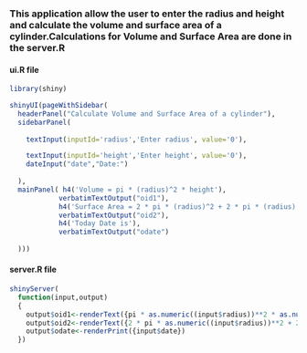 ### This application allow the user to enter the radius and height and calculate the volume and surface area of a cylinder.Calculations for Volume and Surface Area are done in the server.R 

#### ui.R file

```r
library(shiny)

shinyUI(pageWithSidebar(
  headerPanel("Calculate Volume and Surface Area of a cylinder"),
  sidebarPanel(
    
    textInput(inputId='radius','Enter radius', value='0'),

    textInput(inputId='height','Enter height', value='0'),
    dateInput("date","Date:")
    
  ),
  mainPanel( h4('Volume = pi * (radius)^2 * height'),
            verbatimTextOutput("oid1"),
            h4('Surface Area = 2 * pi * (radius)^2 + 2 * pi * (radius) * (height)' ),
            verbatimTextOutput("oid2"),
            h4('Today Date is'),
            verbatimTextOutput("odate")
                  
  )))
```

#### server.R file

```r
shinyServer(
  function(input,output)
  {
    output$oid1<-renderText({pi * as.numeric((input$radius))**2 * as.numeric((input$height)) })
    output$oid2<-renderText({2 * pi * as.numeric((input$radius))**2 + 2 * pi * as.numeric((input$radius)) * as.numeric(input$height)})
    output$odate<-renderPrint({input$date})    
  })
```
